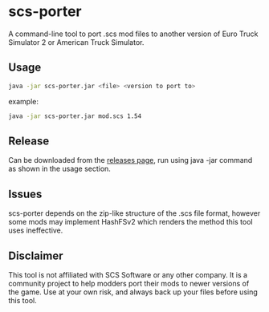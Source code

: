 # scs-porter

A command-line tool to port .scs mod files to another version of Euro Truck Simulator 2 or American Truck Simulator.

## Usage

```bash
java -jar scs-porter.jar <file> <version to port to>
```
example:

```bash
java -jar scs-porter.jar mod.scs 1.54
```

## Release

Can be downloaded from the [releases page](https://github.com/benjamincollu/scs-porter/releases), run using java -jar command as shown in the usage section.

## Issues

scs-porter depends on the zip-like structure of the .scs file format, however some mods may implement HashFSv2 which renders the method this tool uses ineffective.

## Disclaimer

This tool is not affiliated with SCS Software or any other company. It is a community project to help modders port their mods to newer versions of the game. Use at your own risk, and always back up your files before using this tool.